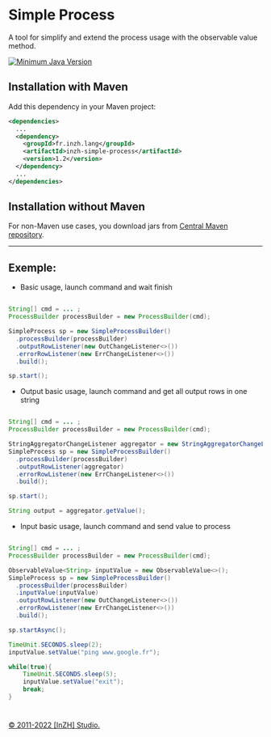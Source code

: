 # Simple Process

A tool for simplify and extend the process usage with the observable value method.

[![Minimum Java Version](https://img.shields.io/badge/java-%3E%3D%2014-orange.svg?logo=OpenJDK)](https://openjdk.org/)

## Installation with Maven

Add this dependency in your Maven project:

```xml
<dependencies>
  ...
  <dependency>
    <groupId>fr.inzh.lang</groupId>
    <artifactId>inzh-simple-process</artifactId>
    <version>1.2</version>
  </dependency>
  ...
</dependencies>
```

## Installation without Maven

For non-Maven use cases, you download jars from [Central Maven repository](https://repo1.maven.org/maven2/fr/inzh/lang/inzh-simple-process/).
 
  

-----


## Exemple:

- Basic usage, launch command and wait finish

```java

String[] cmd = ... ;
ProcessBuilder processBuilder = new ProcessBuilder(cmd);

SimpleProcess sp = new SimpleProcessBuilder()
  .processBuilder(processBuilder)
  .outputRowListener(new OutChangeListener<>())
  .errorRowListener(new ErrChangeListener<>())
  .build();

sp.start();

```

- Output basic usage, launch command and get all output rows in one string

```java

String[] cmd = ... ;
ProcessBuilder processBuilder = new ProcessBuilder(cmd);

StringAggregatorChangeListener aggregator = new StringAggregatorChangeListener();
SimpleProcess sp = new SimpleProcessBuilder()
  .processBuilder(processBuilder)
  .outputRowListener(aggregator)
  .errorRowListener(new ErrChangeListener<>())
  .build();

sp.start();

String output = aggregator.getValue();

```

- Input basic usage, launch command and send value to process

```java

String[] cmd = ... ;
ProcessBuilder processBuilder = new ProcessBuilder(cmd);

ObservableValue<String> inputValue = new ObservableValue<>();
SimpleProcess sp = new SimpleProcessBuilder()
  .processBuilder(processBuilder)
  .inputValue(inputValue)
  .outputRowListener(new OutChangeListener<>())
  .errorRowListener(new ErrChangeListener<>())
  .build();

sp.startAsync();

TimeUnit.SECONDS.sleep(2);
inputValue.setValue("ping www.google.fr");  

while(true){
    TimeUnit.SECONDS.sleep(5);
    inputValue.setValue("exit");
    break;
}

```
#

[© 2011-2022 [InZH] Studio.](https://www.inzh.fr/)